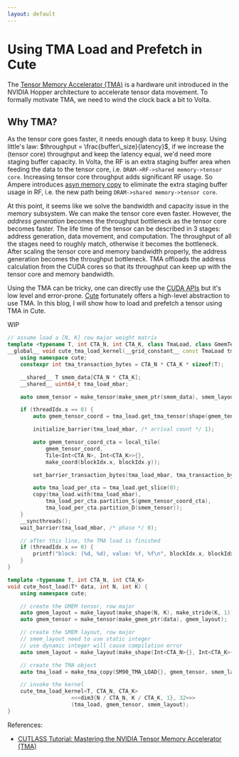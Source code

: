 ```yaml
---
layout: default
---
```


# Using TMA Load and Prefetch in Cute

The [Tensor Memory Accelerator (TMA)](https://developer.nvidia.com/blog/nvidia-hopper-architecture-in-depth/) is a hardware unit introduced in the NVIDIA Hopper architecture to accelerate tensor data movement. To formally motivate TMA, we need to wind the clock back a bit to Volta.

## Why TMA?

As the tensor core goes faster, it needs enough data to keep it busy. Using little's law: $throughput = \frac{buffer\_size}{latency}$, if we increase the (tensor core) throughput and keep the latency equal, we'd need more staging buffer capacity. In Volta, the RF is an extra staging buffer area when feeding the data to the tensor core, i.e. `DRAM->RF->shared memory->tensor core`. Increasing tensor core throughput adds significant RF usage. So Ampere introduces [asyn memory copy](https://developer.nvidia.com/blog/nvidia-ampere-architecture-in-depth/) to eliminate the extra staging buffer usage in RF, i.e. the new path being `DRAM->shared memory->tensor core`.

At this point, it seems like we solve the bandwidth and capacity issue in the memory subsystem. We can make the tensor core even faster. However, the *address generation* becomes the throughput bottleneck as the tensor core becomes faster. The life time of the tensor can be described in 3 stages: address generation, data movement, and computation. The throughput of all the stages need to roughly match, otherwise it becomes the bottleneck. After scaling the tensor core and memory bandwidth properly, the address generation becomes the throughput bottleneck. TMA offloads the address calculation from the CUDA cores so that its throughput can keep up with the tensor core and memory bandwidth.

Using the TMA can be tricky, one can directly use the [CUDA APIs](https://docs.nvidia.com/cuda/cuda-c-programming-guide/index.html#tensor-memory-access) but it's low level and error-prone. [Cute](https://github.com/NVIDIA/cutlass/tree/main/media/docs/cute) fortunately offers a high-level abstraction to use TMA. In this blog, I will show how to load and prefetch a tensor using TMA in Cute.

WIP

```c++
// assume load a [N, K] row major weight matrix
template <typename T, int CTA_N, int CTA_K, class TmaLoad, class GmemTensor, class SmemLayout>
__global__ void cute_tma_load_kernel(__grid_constant__ const TmaLoad tma_load, GmemTensor gmem_tensor, SmemLayout smem_layout) {
    using namespace cute;
    constexpr int tma_transaction_bytes = CTA_N * CTA_K * sizeof(T);

    __shared__ T smem_data[CTA_N * CTA_K];
    __shared__ uint64_t tma_load_mbar;

    auto smem_tensor = make_tensor(make_smem_ptr(smem_data), smem_layout);

    if (threadIdx.x == 0) {
        auto gmem_tensor_coord = tma_load.get_tma_tensor(shape(gmem_tensor));

        initialize_barrier(tma_load_mbar, /* arrival count */ 1);

        auto gmem_tensor_coord_cta = local_tile(
            gmem_tensor_coord,
            Tile<Int<CTA_N>, Int<CTA_K>>{},
            make_coord(blockIdx.x, blockIdx.y));

        set_barrier_transaction_bytes(tma_load_mbar, tma_transaction_bytes);

        auto tma_load_per_cta = tma_load.get_slice(0);
        copy(tma_load.with(tma_load_mbar),
            tma_load_per_cta.partition_S(gmem_tensor_coord_cta),
            tma_load_per_cta.partition_D(smem_tensor));
    }
    __syncthreads();
    wait_barrier(tma_load_mbar, /* phase */ 0);

    // after this line, the TMA load is finished
    if (threadIdx.x == 0) {
        printf("block: (%d, %d), value: %f, %f\n", blockIdx.x, blockIdx.y, float(smem_tensor(make_coord(0, 0))), float(smem_tensor(make_coord(0, 1))));
    }
}

template <typename T, int CTA_N, int CTA_K>
void cute_host_load(T* data, int N, int K) {
    using namespace cute;

    // create the GMEM tensor, row major
    auto gmem_layout = make_layout(make_shape(N, K), make_stride(K, 1));
    auto gmem_tensor = make_tensor(make_gmem_ptr(data), gmem_layout);

    // create the SMEM layout, row major
    // smem_layout need to use static integer
    // use dynamic integer will cause compilation error
    auto smem_layout = make_layout(make_shape(Int<CTA_N>{}, Int<CTA_K>{}), make_stride(Int<CTA_K>{}, _1{}));

    // create the TMA object
    auto tma_load = make_tma_copy(SM90_TMA_LOAD{}, gmem_tensor, smem_layout);

    // invoke the kernel
    cute_tma_load_kernel<T, CTA_N, CTA_K>
                    <<<dim3{N / CTA_N, K / CTA_K, 1}, 32>>>
                    (tma_load, gmem_tensor, smem_layout);
}
```


References:
- [CUTLASS Tutorial: Mastering the NVIDIA Tensor Memory Accelerator (TMA)](https://research.colfax-intl.com/tutorial-hopper-tma/)